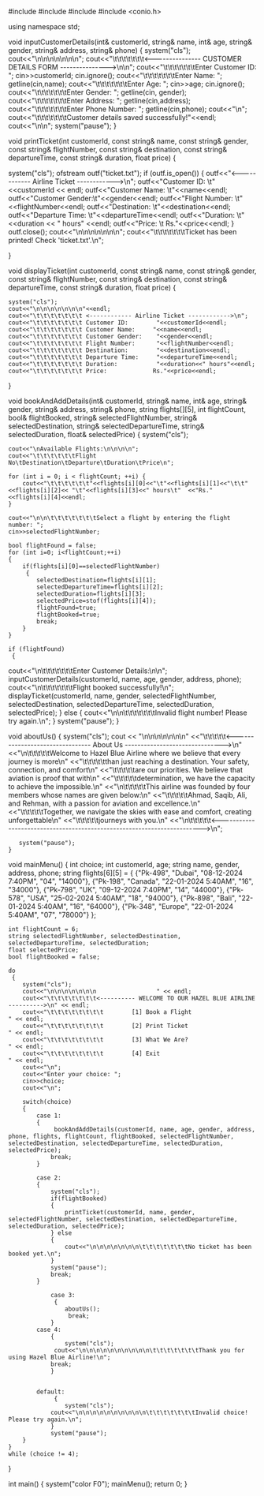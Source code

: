 #include <iostream>
#include <fstream>
#include <string>
#include <conio.h>

using namespace std;

void inputCustomerDetails(int& customerId, string& name, int& age, string& gender, string& address, string& phone)
 {
   system("cls");
    cout<<"\n\n\n\n\n\n\n";
    cout<<"\t\t\t\t\t\t\t<--------------- CUSTOMER DETAILS FORM --------------->\n\n";
    cout<<"\t\t\t\t\t\t\tEnter Customer ID: ";
    cin>>customerId;
    cin.ignore();
    cout<<"\t\t\t\t\t\t\tEnter Name: ";
    getline(cin,name);
    cout<<"\t\t\t\t\t\t\tEnter Age: ";
    cin>>age;
    cin.ignore();
    cout<<"\t\t\t\t\t\t\tEnter Gender: ";
    getline(cin, gender);
    cout<<"\t\t\t\t\t\t\tEnter Address: ";
    getline(cin,address);
    cout<<"\t\t\t\t\t\t\tEnter Phone Number: ";
    getline(cin,phone);
    cout<<"\n";
    cout<<"\t\t\t\t\t\t\tCustomer details saved successfully!"<<endl;
    cout<<"\n\n";
    system("pause");
}

void printTicket(int customerId, const string& name, const string& gender, const string& flightNumber, const string& destination, const string& departureTime, const string& duration, float price) {

  system("cls");
    ofstream outf("ticket.txt");
    if (outf.is_open())
	 {
        outf<<"<------------ Airline Ticket ------------>\n";
        outf<<"Customer ID:    \t"<<customerId << endl;
        outf<<"Customer Name:  \t"<<name<<endl;
        outf<<"Customer Gender:\t"<<gender<<endl;
        outf<<"Flight Number:  \t"<<flightNumber<<endl;
        outf<<"Destination:    \t"<<destination<<endl;
        outf<<"Departure Time: \t"<<departureTime<<endl;
        outf<<"Duration:       \t"<<duration << " hours" <<endl;
        outf<<"Price:          \t Rs."<<price<<endl;
    }
    outf.close();
    cout<<"\n\n\n\n\n\n\n";
    cout<<"\t\t\t\t\t\t\tTicket has been printed! Check 'ticket.txt'.\n";

}

void displayTicket(int customerId, const string& name, const string& gender, const string& flightNumber, const string& destination, const string& departureTime, const string& duration, float price)
 {

    system("cls");
	cout<<"\n\n\n\n\n\n\n"<<endl;
    cout<<"\t\t\t\t\t\t\t <------------ Airline Ticket ------------>\n";
    cout<<"\t\t\t\t\t\t\t Customer ID:        "<<customerId<<endl;
    cout<<"\t\t\t\t\t\t\t Customer Name:     "<<name<<endl;
    cout<<"\t\t\t\t\t\t\t Customer Gender:    "<<gender<<endl;
    cout<<"\t\t\t\t\t\t\t Flight Number:      "<<flightNumber<<endl;
    cout<<"\t\t\t\t\t\t\t Destination:        "<<destination<<endl;
    cout<<"\t\t\t\t\t\t\t Departure Time:     "<<departureTime<<endl;
    cout<<"\t\t\t\t\t\t\t Duration:           "<<duration<<" hours"<<endl;
    cout<<"\t\t\t\t\t\t\t Price:             Rs."<<price<<endl;
}


void bookAndAddDetails(int& customerId, string& name, int& age, string& gender, string& address, string& phone, string flights[][5], int flightCount, bool& flightBooked, string& selectedFlightNumber, string& selectedDestination, string& selectedDepartureTime, string& selectedDuration, float& selectedPrice) {
    system("cls");

    cout<<"\nAvailable Flights:\n\n\n\n";
    cout<<"\t\t\t\t\t\tFlight No\tDestination\tDeparture\tDuration\tPrice\n";

    for (int i = 0; i < flightCount; ++i) {
        cout<<"\t\t\t\t\t\t"<<flights[i][0]<<"\t"<<flights[i][1]<<"\t\t"<<flights[i][2]<< "\t"<<flights[i][3]<<" hours\t"  <<"Rs." <<flights[i][4]<<endl;
    }

    cout<<"\n\n\t\t\t\t\t\t\tSelect a flight by entering the flight number: ";
    cin>>selectedFlightNumber;

    bool flightFound = false;
    for (int i=0; i<flightCount;++i) 
	{
        if(flights[i][0]==selectedFlightNumber)
		 {
            selectedDestination=flights[i][1];
            selectedDepartureTime=flights[i][2];
            selectedDuration=flights[i][3];
            selectedPrice=stof(flights[i][4]);
            flightFound=true;
            flightBooked=true;
            break;
        }
    }

    if (flightFound)
	 {

  cout<<"\n\t\t\t\t\t\t\tEnter Customer Details:\n\n";
        inputCustomerDetails(customerId, name, age, gender, address, phone);
        cout<<"\n\t\t\t\t\t\t\tFlight booked successfully!\n";
        displayTicket(customerId, name, gender, selectedFlightNumber, selectedDestination, selectedDepartureTime, selectedDuration, selectedPrice);
    } else 
	{
       cout<<"\n\n\t\t\t\t\t\t\tInvalid flight number! Please try again.\n";
    }
    system("pause");
}

void aboutUs()
 {
    system("cls");
    cout << "\n\n\n\n\n\n\n"
     <<"\t\t\t\t\t<-------------------------------- About Us ------------------------------->\n"
     <<"\n\t\t\t\t\tWelcome to Hazel Blue Airline where we believe that every journey is more\n"
     <<"\t\t\t\t\tthan just reaching a destination. Your safety, connection, and comfort\n"
     <<"\t\t\t\t\tare our priorities. We believe that aviation is proof that with\n"
     <<"\t\t\t\t\tdetermination, we have the capacity to achieve the impossible.\n"
     <<"\n\t\t\t\t\tThis airline was founded by four members whose names are given below:\n"
     <<"\t\t\t\t\tAhmad, Saqib, Ali, and Rehman, with a passion for aviation and excellence.\n"
     <<"\t\t\t\t\tTogether, we navigate the skies with ease and comfort, creating unforgettable\n"
     <<"\t\t\t\t\tjourneys with you.\n"
     <<"\n\t\t\t\t\t<------------------------------------------------------------------------>\n";
     
       system("pause");
    }

void mainMenu() 
{
    int choice;
    int customerId, age;
    string name, gender, address, phone;
    string flights[6][5] = {
        {"Pk-498", "Dubai", "08-12-2024 7:40PM", "04", "14000"},
        {"Pk-198", "Canada", "22-01-2024 5:40AM", "16", "34000"},
        {"Pk-798", "UK", "09-12-2024 7:40PM", "14", "44000"},
        {"Pk-578", "USA", "25-02-2024 5:40AM", "18", "94000"},
        {"Pk-898", "Bali", "22-01-2024 5:40AM", "16", "64000"},
        {"Pk-348", "Europe", "22-01-2024 5:40AM", "07", "78000"}
    };
    
    int flightCount = 6;
    string selectedFlightNumber, selectedDestination, selectedDepartureTime, selectedDuration;
    float selectedPrice;
    bool flightBooked = false;
    
    do
	 {
        system("cls");
        cout<<"\n\n\n\n\n\n\n                 " << endl;
        cout<<"\t\t\t\t\t\t\t<---------- WELCOME TO OUR HAZEL BLUE AIRLINE ---------->\n" << endl;
        cout<<"\t\t\t\t\t\t\t\t        [1] Book a Flight                      " << endl;
        cout<<"\t\t\t\t\t\t\t\t        [2] Print Ticket                       " << endl;
        cout<<"\t\t\t\t\t\t\t\t        [3] What We Are?                       " << endl;
        cout<<"\t\t\t\t\t\t\t\t        [4] Exit                               " << endl;
        cout<<"\n";
        cout<<"Enter your choice: ";
        cin>>choice;
        cout<<"\n";

        switch(choice) 
		{
            case 1:
			{
				 bookAndAddDetails(customerId, name, age, gender, address, phone, flights, flightCount, flightBooked, selectedFlightNumber, selectedDestination, selectedDepartureTime, selectedDuration, selectedPrice);
                break;
			}
               
            case 2:
			{
            	system("cls");
				if(flightBooked) 
				{
                    printTicket(customerId, name, gender, selectedFlightNumber, selectedDestination, selectedDepartureTime, selectedDuration, selectedPrice);
                } else 
				{
                    cout<<"\n\n\n\n\n\n\n\t\t\t\t\t\t\tNo ticket has been booked yet.\n";
                }
                system("pause");
                break;
			}
                
                case 3:
       	         {
       		        aboutUs();
            	     break;
				}
            case 4:
            	{
            		system("cls");
            	 cout<<"\n\n\n\n\n\n\n\n\n\n\t\t\t\t\t\t\tThank you for using Hazel Blue Airline!\n";
                break;
				}
				
                
            default:
                 {
                 	system("cls");
        	    cout<<"\n\n\n\n\n\n\n\n\n\n\t\t\t\t\t\t\tInvalid choice! Please try again.\n";
	          	}
                system("pause");
        }
    } 
	while (choice != 4);
}

int main() 
{
    system("color F0");
    mainMenu();
    return 0;
}
